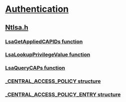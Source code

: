 # [Authentication](../_security/index.md)
## [Ntlsa.h](index.md)
### [LsaGetAppliedCAPIDs function](../ntlsa/nf-ntlsa-lsagetappliedcapids.md)
### [LsaLookupPrivilegeValue function](../ntlsa/nf-ntlsa-lsalookupprivilegevalue.md)
### [LsaQueryCAPs function](../ntlsa/nf-ntlsa-lsaquerycaps.md)
### [_CENTRAL_ACCESS_POLICY structure](../ntlsa/ns-ntlsa-_central_access_policy.md)
### [_CENTRAL_ACCESS_POLICY_ENTRY structure](../ntlsa/ns-ntlsa-_central_access_policy_entry.md)
